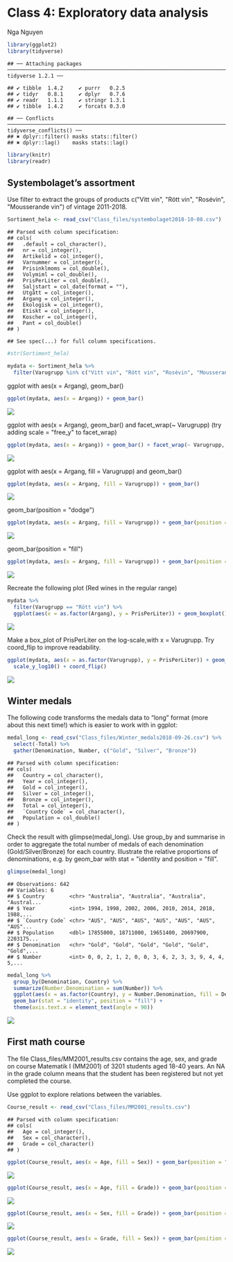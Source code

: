 Class 4: Exploratory data analysis
================

Nga Nguyen

``` r
library(ggplot2)
library(tidyverse)
```

    ## ── Attaching packages ──────────────────────────────────────────────────────────────────────── tidyverse 1.2.1 ──

    ## ✔ tibble  1.4.2     ✔ purrr   0.2.5
    ## ✔ tidyr   0.8.1     ✔ dplyr   0.7.6
    ## ✔ readr   1.1.1     ✔ stringr 1.3.1
    ## ✔ tibble  1.4.2     ✔ forcats 0.3.0

    ## ── Conflicts ─────────────────────────────────────────────────────────────────────────── tidyverse_conflicts() ──
    ## ✖ dplyr::filter() masks stats::filter()
    ## ✖ dplyr::lag()    masks stats::lag()

``` r
library(knitr)
library(readr)
```

Systembolaget’s assortment
--------------------------

Use filter to extract the groups of products c("Vitt vin", "Rött vin", "Rosévin", "Mousserande vin") of vintage 2011-2018.

``` r
Sortiment_hela <- read_csv("Class_files/systembolaget2018-10-08.csv")
```

    ## Parsed with column specification:
    ## cols(
    ##   .default = col_character(),
    ##   nr = col_integer(),
    ##   Artikelid = col_integer(),
    ##   Varnummer = col_integer(),
    ##   Prisinklmoms = col_double(),
    ##   Volymiml = col_double(),
    ##   PrisPerLiter = col_double(),
    ##   Saljstart = col_date(format = ""),
    ##   Utgått = col_integer(),
    ##   Argang = col_integer(),
    ##   Ekologisk = col_integer(),
    ##   Etiskt = col_integer(),
    ##   Koscher = col_integer(),
    ##   Pant = col_double()
    ## )

    ## See spec(...) for full column specifications.

``` r
#str(Sortiment_hela)

mydata <- Sortiment_hela %>%
  filter(Varugrupp %in% c("Vitt vin", "Rött vin", "Rosévin", "Mousserande vin"), Argang %in% c(2011:2018))
```

ggplot with aes(x = Argang), geom\_bar()

``` r
ggplot(mydata, aes(x = Argang)) + geom_bar()
```

![](Class3_files/figure-markdown_github/unnamed-chunk-1-1.png)

ggplot with aes(x = Argang), geom\_bar() and facet\_wrap(~ Varugrupp) (try adding scale = "free\_y" to facet\_wrap)

``` r
ggplot(mydata, aes(x = Argang)) + geom_bar() + facet_wrap(~ Varugrupp, scale = "free_y")
```

![](Class3_files/figure-markdown_github/unnamed-chunk-2-1.png)

ggplot with aes(x = Argang, fill = Varugrupp) and geom\_bar()

``` r
ggplot(mydata, aes(x = Argang, fill = Varugrupp)) + geom_bar()
```

![](Class3_files/figure-markdown_github/unnamed-chunk-3-1.png)

geom\_bar(position = "dodge")

``` r
ggplot(mydata, aes(x = Argang, fill = Varugrupp)) + geom_bar(position = "dodge")
```

![](Class3_files/figure-markdown_github/unnamed-chunk-4-1.png)

geom\_bar(position = "fill")

``` r
ggplot(mydata, aes(x = Argang, fill = Varugrupp)) + geom_bar(position = "fill")
```

![](Class3_files/figure-markdown_github/unnamed-chunk-5-1.png)

Recreate the following plot (Red wines in the regular range)

``` r
mydata %>%
  filter(Varugrupp == "Rött vin") %>%
  ggplot(aes(x = as.factor(Argang), y = PrisPerLiter)) + geom_boxplot() + ggtitle("Red wines")
```

![](Class3_files/figure-markdown_github/unnamed-chunk-6-1.png)

Make a box\_plot of PrisPerLiter on the log-scale,with x = Varugrupp. Try coord\_flip to improve readability.

``` r
ggplot(mydata, aes(x = as.factor(Varugrupp), y = PrisPerLiter)) + geom_boxplot() + 
  scale_y_log10() + coord_flip()
```

![](Class3_files/figure-markdown_github/unnamed-chunk-7-1.png)

Winter medals
-------------

The following code transforms the medals data to “long” format (more about this next time!) which is easier to work with in ggplot:

``` r
medal_long <- read_csv("Class_files/Winter_medals2018-09-26.csv") %>% 
  select(-Total) %>% 
  gather(Denomination, Number, c("Gold", "Silver", "Bronze"))
```

    ## Parsed with column specification:
    ## cols(
    ##   Country = col_character(),
    ##   Year = col_integer(),
    ##   Gold = col_integer(),
    ##   Silver = col_integer(),
    ##   Bronze = col_integer(),
    ##   Total = col_integer(),
    ##   `Country Code` = col_character(),
    ##   Population = col_double()
    ## )

Check the result with glimpse(medal\_long). Use group\_by and summarise in order to aggregate the total number of medals of each denomination (Gold/Silver/Bronze) for each country. Illustrate the relative proportions of denominations, e.g. by geom\_bar with stat = "identity and position = "fill".

``` r
glimpse(medal_long)
```

    ## Observations: 642
    ## Variables: 6
    ## $ Country        <chr> "Australia", "Australia", "Australia", "Austral...
    ## $ Year           <int> 1994, 1998, 2002, 2006, 2010, 2014, 2018, 1988,...
    ## $ `Country Code` <chr> "AUS", "AUS", "AUS", "AUS", "AUS", "AUS", "AUS"...
    ## $ Population     <dbl> 17855000, 18711000, 19651400, 20697900, 2203175...
    ## $ Denomination   <chr> "Gold", "Gold", "Gold", "Gold", "Gold", "Gold",...
    ## $ Number         <int> 0, 0, 2, 1, 2, 0, 0, 3, 6, 2, 3, 3, 9, 4, 4, 5,...

``` r
medal_long %>%
  group_by(Denomination, Country) %>%
  summarize(Number.Denomination = sum(Number)) %>%
  ggplot(aes(x = as.factor(Country), y = Number.Denomination, fill = Denomination)) + 
  geom_bar(stat = "identity", position = "fill") +
  theme(axis.text.x = element_text(angle = 90))
```

![](Class3_files/figure-markdown_github/unnamed-chunk-8-1.png)

First math course
-----------------

The file Class\_files/MM2001\_results.csv contains the age, sex, and grade on course Matematik I (MM2001) of 3201 students aged 18-40 years. An NA in the grade column means that the student has been registered but not yet completed the course.

Use ggplot to explore relations between the variables.

``` r
Course_result <- read_csv("Class_files/MM2001_results.csv")
```

    ## Parsed with column specification:
    ## cols(
    ##   Age = col_integer(),
    ##   Sex = col_character(),
    ##   Grade = col_character()
    ## )

``` r
ggplot(Course_result, aes(x = Age, fill = Sex)) + geom_bar(position = "fill")
```

![](Class3_files/figure-markdown_github/First%20math%20course-1.png)

``` r
ggplot(Course_result, aes(x = Age, fill = Grade)) + geom_bar(position = "fill")
```

![](Class3_files/figure-markdown_github/First%20math%20course-2.png)

``` r
ggplot(Course_result, aes(x = Sex, fill = Grade)) + geom_bar(position = "fill")
```

![](Class3_files/figure-markdown_github/First%20math%20course-3.png)

``` r
ggplot(Course_result, aes(x = Grade, fill = Sex)) + geom_bar(position = "fill")
```

![](Class3_files/figure-markdown_github/First%20math%20course-4.png)
